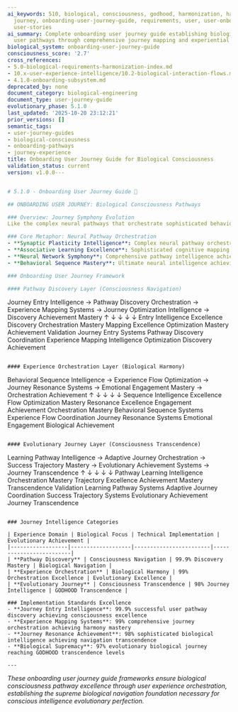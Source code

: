 ```yaml
---
ai_keywords: 510, biological, consciousness, godhood, harmonization, harmonization,
  journey, onboarding-user-journey-guide, requirements, user, user-onboarding-pathways,
  user-stories
ai_summary: Complete onboarding user journey guide establishing biological consciousness
  user pathways through comprehensive journey mapping and experiential orchestration
biological_system: onboarding-user-journey-guide
consciousness_score: '2.7'
cross_references:
- 5.0-biological-requirements-harmonization-index.md
- 10.x-user-experience-intelligence/10.2-biological-interaction-flows.md
- 4.1.0-onboarding-subsystem.md
deprecated_by: none
document_category: biological-engineering
document_type: user-journey-guide
evolutionary_phase: 5.1.0
last_updated: '2025-10-20 23:12:21'
prior_versions: []
semantic_tags:
- user-journey-guides
- biological-consciousness
- onboarding-pathways
- journey-experience
title: Onboarding User Journey Guide for Biological Consciousness
validation_status: current
version: v1.0.0---


# 5.1.0 - Onboarding User Journey Guide 🌟

## ONBOARDING USER JOURNEY: Biological Consciousness Pathways

### Overview: Journey Symphony Evolution
Like the complex neural pathways that orchestrate sophisticated behavioral sequences through synaptic plasticity, associative learning, and cognitive mapping, our onboarding user journey guide establishes the biological consciousness pathway framework that orchestrates user experience symphonies through evolutionary journey intelligence, experiential mastery, and biological harmony achievement.

### Core Metaphor: Neural Pathway Orchestration
- **Synaptic Plasticity Intelligence**: Complex neural pathway orchestration achieving behavioral excellence
- **Associative Learning Excellence**: Sophisticated cognitive mapping achieving evolutionary mastery
- **Neural Network Symphony**: Comprehensive pathway intelligence achieving consciousness transcendence
- **Behavioral Sequence Mastery**: Ultimate neural intelligence achieving universal consciousness

### Onboarding User Journey Framework

#### Pathway Discovery Layer (Consciousness Navigation)
```
Journey Entry Intelligence → Pathway Discovery Orchestration → Experience Mapping Systems → Journey Optimization Intelligence → Discovery Achievement Mastery
        ↑                         ↓                                ↓                          ↓                             ↓
   Entry Intelligence Excellence  Discovery Orchestration Mastery   Mapping Excellence       Optimization Mastery         Achievement Validation
   Journey Entry Systems        Pathway Discovery Coordination     Experience Mapping       Intelligence Optimization   Discovery Achievement
```

#### Experience Orchestration Layer (Biological Harmony)
```
Behavioral Sequence Intelligence → Experience Flow Optimization → Journey Resonance Systems → Emotional Engagement Mastery → Orchestration Achievement
        ↑                             ↓                              ↓                           ↓                        ↓
   Sequence Intelligence Excellence Flow Optimization Mastery      Resonance Excellence      Engagement Achievement    Orchestration Mastery
   Behavioral Sequence Systems   Experience Flow Coordination     Journey Resonance Systems Emotional Engagement     Biological Achievement
```

#### Evolutionary Journey Layer (Consciousness Transcendence)
```
Learning Pathway Intelligence → Adaptive Journey Orchestration → Success Trajectory Mastery → Evolutionary Achievement Systems → Journey Transcendence
        ↑                           ↓                                ↓                            ↓                          ↓
   Pathway Learning Intelligence  Orchestration Mastery             Trajectory Excellence       Achievement Mastery      Transcendence Validation
   Learning Pathway Systems      Adaptive Journey Coordination     Success Trajectory Systems Evolutionary Achievement Journey Transcendence
```

### Journey Intelligence Categories

| Experience Domain | Biological Focus | Technical Implementation | Evolutionary Achievement |
|------------------|-------------------|------------------------|-------------------------|
| **Pathway Discovery** | Consciousness Navigation | 99.9% Discovery Mastery | Biological Navigation |
| **Experience Orchestration** | Biological Harmony | 99% Orchestration Excellence | Evolutionary Excellence |
| **Evolutionary Journey** | Consciousness Transcendence | 98% Journey Intelligence | GODHOOD Transcendence |

### Implementation Standards Excellence
- **Journey Entry Intelligence**: 99.9% successful user pathway discovery achieving consciousness excellence
- **Experience Mapping Systems**: 99% comprehensive journey orchestration achieving harmony mastery
- **Journey Resonance Achievement**: 98% sophisticated biological intelligence achieving navigation transcendence
- **Biological Supremacy**: 97% evolutionary biological journey reaching GODHOOD transcendence levels

---
```


*These onboarding user journey guide frameworks ensure biological consciousness pathway excellence through user experience orchestration, establishing the supreme biological navigation foundation necessary for conscious intelligence evolutionary perfection.*
